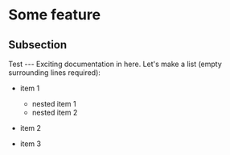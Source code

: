 # Some feature

## Subsection

Test --- Exciting documentation in here.
Let's make a list (empty surrounding lines required):

- item 1

  - nested item 1
  - nested item 2

- item 2
- item 3
